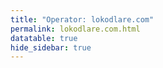 ```yaml
---
title: "Operator: lokodlare.com"
permalink: lokodlare.com.html
datatable: true
hide_sidebar: true
---
```


<div>                        <script type="text/javascript">window.PlotlyConfig = {MathJaxConfig: 'local'};</script>
        <script src="https://cdn.plot.ly/plotly-2.4.2.min.js"></script>                <div id="04fcf5de-a11d-4d7d-879a-8db71b48be5b" class="plotly-graph-div" style="height:100%; width:100%;"></div>            <script type="text/javascript">                                    window.PLOTLYENV=window.PLOTLYENV || {};                                    if (document.getElementById("04fcf5de-a11d-4d7d-879a-8db71b48be5b")) {                    Plotly.newPlot(                        "04fcf5de-a11d-4d7d-879a-8db71b48be5b",                        [{"name":"exit probability (%)","type":"scatter","x":["2021-11-06","2021-11-07","2021-11-08","2021-11-09","2021-11-10","2021-11-11","2021-11-12","2021-11-13","2021-11-14","2021-11-15","2021-11-16","2021-11-17","2021-11-19","2021-11-20","2021-11-21","2021-11-22","2021-11-23","2021-11-24","2021-11-25","2021-11-27","2021-11-28","2021-11-29","2021-11-30","2021-12-01","2021-12-02","2021-12-03","2021-12-04","2021-12-05","2021-12-06","2021-12-07","2021-12-08","2021-12-09","2021-12-10","2021-12-11","2021-12-12","2021-12-13","2021-12-14","2021-12-15","2021-12-16","2021-12-17","2021-12-18","2021-12-19","2021-12-20","2021-12-21","2021-12-22","2021-12-23","2021-12-25","2021-12-26","2021-12-27","2021-12-28","2021-12-29","2021-12-30","2021-12-31","2022-01-01","2022-01-02","2022-01-03","2022-01-04","2022-01-05","2022-01-06","2022-01-07","2022-01-08","2022-01-09","2022-01-10","2022-01-11","2022-01-12","2022-01-13","2022-01-14","2022-01-15","2022-01-16","2022-01-17","2022-01-18","2022-01-19","2022-01-20","2022-01-21","2022-01-22","2022-01-23","2022-01-24","2022-01-25","2022-01-26","2022-01-27","2022-01-28","2022-01-29","2022-01-30","2022-01-31","2022-02-01","2022-02-02","2022-02-03","2022-02-04","2022-02-05","2022-02-06","2022-02-07","2022-02-08","2022-02-09","2022-02-10","2022-02-11","2022-02-12","2022-02-13","2022-02-14","2022-02-15","2022-02-16","2022-02-17","2022-02-18","2022-02-19","2022-02-20","2022-02-21","2022-02-22","2022-02-23","2022-02-24","2022-02-25","2022-02-26","2022-02-27","2022-02-28","2022-03-01","2022-03-02","2022-03-03","2022-03-04","2022-03-06","2022-03-07","2022-03-08","2022-03-09","2022-03-10","2022-03-11","2022-03-12","2022-03-13","2022-03-14","2022-03-15","2022-03-16","2022-03-17"],"xaxis":"x","y":[0.0,0.0,0.0,0.0,0.0,0.0,0.0,0.0,0.0,null,0.0,0.0,0.0,0.0,0.0,0.0,0.0,0.0,0.04,0.03,0.09,0.12,0.18,0.26,0.27,0.32,0.35,0.37,0.39,0.4,0.42,0.42,0.44,0.45,0.46,0.5,0.61,0.66,0.74,0.78,0.83,0.87,0.93,0.33,0.29,0.3,0.29,0.28,0.28,0.28,0.25,0.27,0.27,0.28,0.33,0.35,0.71,0.79,0.9,0.96,0.83,0.84,0.98,0.98,1.03,0.99,1.11,1.11,1.03,1.12,1.1,1.11,1.08,1.0,1.0,1.06,1.04,1.06,1.09,1.07,1.07,1.09,1.08,1.05,1.05,1.02,1.0,0.99,1.14,0.97,0.97,0.58,0.61,0.67,0.68,0.66,0.66,0.65,0.63,0.65,0.66,0.66,0.66,0.63,0.63,0.64,0.62,0.65,0.63,0.62,0.62,0.59,0.58,0.59,0.59,0.59,0.6,0.63,0.63,0.66,0.64,0.64,1.15,1.16,1.28,1.36,1.34,1.33],"yaxis":"y"},{"name":"guard probability (%)","type":"scatter","x":["2021-11-06","2021-11-07","2021-11-08","2021-11-09","2021-11-10","2021-11-11","2021-11-12","2021-11-13","2021-11-14","2021-11-15","2021-11-16","2021-11-17","2021-11-19","2021-11-20","2021-11-21","2021-11-22","2021-11-23","2021-11-24","2021-11-25","2021-11-27","2021-11-28","2021-11-29","2021-11-30","2021-12-01","2021-12-02","2021-12-03","2021-12-04","2021-12-05","2021-12-06","2021-12-07","2021-12-08","2021-12-09","2021-12-10","2021-12-11","2021-12-12","2021-12-13","2021-12-14","2021-12-15","2021-12-16","2021-12-17","2021-12-18","2021-12-19","2021-12-20","2021-12-21","2021-12-22","2021-12-23","2021-12-25","2021-12-26","2021-12-27","2021-12-28","2021-12-29","2021-12-30","2021-12-31","2022-01-01","2022-01-02","2022-01-03","2022-01-04","2022-01-05","2022-01-06","2022-01-07","2022-01-08","2022-01-09","2022-01-10","2022-01-11","2022-01-12","2022-01-13","2022-01-14","2022-01-15","2022-01-16","2022-01-17","2022-01-18","2022-01-19","2022-01-20","2022-01-21","2022-01-22","2022-01-23","2022-01-24","2022-01-25","2022-01-26","2022-01-27","2022-01-28","2022-01-29","2022-01-30","2022-01-31","2022-02-01","2022-02-02","2022-02-03","2022-02-04","2022-02-05","2022-02-06","2022-02-07","2022-02-08","2022-02-09","2022-02-10","2022-02-11","2022-02-12","2022-02-13","2022-02-14","2022-02-15","2022-02-16","2022-02-17","2022-02-18","2022-02-19","2022-02-20","2022-02-21","2022-02-22","2022-02-23","2022-02-24","2022-02-25","2022-02-26","2022-02-27","2022-02-28","2022-03-01","2022-03-02","2022-03-03","2022-03-04","2022-03-06","2022-03-07","2022-03-08","2022-03-09","2022-03-10","2022-03-11","2022-03-12","2022-03-13","2022-03-14","2022-03-15","2022-03-16","2022-03-17"],"xaxis":"x","y":[0.0,0.0,0.0,0.0,0.0,0.0,0.0,0.0,0.1,null,0.0,0.0,0.0,0.0,0.0,0.14,0.65,0.8,0.79,0.92,1.19,1.11,1.01,1.07,1.12,1.03,1.04,1.02,1.07,0.99,1.04,1.08,1.08,1.06,1.06,1.08,1.04,1.04,1.55,1.54,1.53,1.46,1.46,1.43,1.44,1.35,1.36,1.35,1.38,1.51,1.55,1.53,1.61,1.65,1.68,1.71,1.64,1.67,1.67,1.71,2.13,2.08,2.13,2.07,2.16,2.17,2.21,2.21,2.2,2.21,2.24,2.24,2.18,2.26,2.18,2.21,2.32,2.38,2.39,2.6,2.6,2.64,2.67,2.7,2.86,2.83,2.87,3.13,2.94,2.95,2.97,3.26,3.06,2.98,3.01,3.02,3.17,3.14,3.1,3.1,3.06,3.03,2.93,2.89,2.82,2.78,2.79,2.84,2.85,2.84,2.83,2.86,2.83,2.9,2.94,3.11,3.0,3.07,3.16,3.15,3.12,3.36,3.2,3.19,3.17,3.39,3.44,3.47],"yaxis":"y"},{"name":"advertised bandwidth","type":"scatter","x":["2021-11-06","2021-11-07","2021-11-08","2021-11-09","2021-11-10","2021-11-11","2021-11-12","2021-11-13","2021-11-14","2021-11-15","2021-11-16","2021-11-17","2021-11-19","2021-11-20","2021-11-21","2021-11-22","2021-11-23","2021-11-24","2021-11-25","2021-11-27","2021-11-28","2021-11-29","2021-11-30","2021-12-01","2021-12-02","2021-12-03","2021-12-04","2021-12-05","2021-12-06","2021-12-07","2021-12-08","2021-12-09","2021-12-10","2021-12-11","2021-12-12","2021-12-13","2021-12-14","2021-12-15","2021-12-16","2021-12-17","2021-12-18","2021-12-19","2021-12-20","2021-12-21","2021-12-22","2021-12-23","2021-12-25","2021-12-26","2021-12-27","2021-12-28","2021-12-29","2021-12-30","2021-12-31","2022-01-01","2022-01-02","2022-01-03","2022-01-04","2022-01-05","2022-01-06","2022-01-07","2022-01-08","2022-01-09","2022-01-10","2022-01-11","2022-01-12","2022-01-13","2022-01-14","2022-01-15","2022-01-16","2022-01-17","2022-01-18","2022-01-19","2022-01-20","2022-01-21","2022-01-22","2022-01-23","2022-01-24","2022-01-25","2022-01-26","2022-01-27","2022-01-28","2022-01-29","2022-01-30","2022-01-31","2022-02-01","2022-02-02","2022-02-03","2022-02-04","2022-02-05","2022-02-06","2022-02-07","2022-02-08","2022-02-09","2022-02-10","2022-02-11","2022-02-12","2022-02-13","2022-02-14","2022-02-15","2022-02-16","2022-02-17","2022-02-18","2022-02-19","2022-02-20","2022-02-21","2022-02-22","2022-02-23","2022-02-24","2022-02-25","2022-02-26","2022-02-27","2022-02-28","2022-03-01","2022-03-02","2022-03-03","2022-03-04","2022-03-06","2022-03-07","2022-03-08","2022-03-09","2022-03-10","2022-03-11","2022-03-12","2022-03-13","2022-03-14","2022-03-15","2022-03-16","2022-03-17"],"xaxis":"x","y":[0.0,0.07,0.17,0.2,0.27,0.41,0.71,0.77,1.21,1.44,1.52,1.69,2.51,2.63,3.06,3.35,3.46,3.73,3.76,3.95,4.1,3.92,4.26,4.28,4.39,4.44,4.46,4.38,4.12,4.5,4.49,5.19,5.39,5.47,5.54,5.97,6.44,6.79,6.89,7.09,7.15,7.23,7.29,7.25,7.35,7.37,7.52,7.76,7.97,8.2,8.08,8.38,8.73,9.24,9.46,10.34,10.82,11.38,12.08,12.72,12.91,13.12,13.2,13.29,13.22,13.54,13.4,13.32,13.79,13.57,13.49,13.65,13.73,13.97,14.0,14.31,14.43,14.5,14.58,14.74,14.72,14.54,14.42,14.31,14.36,14.46,14.51,14.49,14.43,14.4,14.1,14.24,14.33,14.22,14.45,14.66,14.56,14.42,14.52,14.48,14.63,14.63,14.36,14.54,14.62,15.06,15.31,15.64,15.92,16.08,16.25,16.04,15.88,16.2,16.33,16.42,17.41,17.44,17.41,17.57,17.31,17.43,17.46,17.81,19.35,19.53,19.66,19.76],"yaxis":"y2"}],                        {"hovermode":"x","template":{"data":{"bar":[{"error_x":{"color":"#2a3f5f"},"error_y":{"color":"#2a3f5f"},"marker":{"line":{"color":"#E5ECF6","width":0.5},"pattern":{"fillmode":"overlay","size":10,"solidity":0.2}},"type":"bar"}],"barpolar":[{"marker":{"line":{"color":"#E5ECF6","width":0.5},"pattern":{"fillmode":"overlay","size":10,"solidity":0.2}},"type":"barpolar"}],"carpet":[{"aaxis":{"endlinecolor":"#2a3f5f","gridcolor":"white","linecolor":"white","minorgridcolor":"white","startlinecolor":"#2a3f5f"},"baxis":{"endlinecolor":"#2a3f5f","gridcolor":"white","linecolor":"white","minorgridcolor":"white","startlinecolor":"#2a3f5f"},"type":"carpet"}],"choropleth":[{"colorbar":{"outlinewidth":0,"ticks":""},"type":"choropleth"}],"contour":[{"colorbar":{"outlinewidth":0,"ticks":""},"colorscale":[[0.0,"#0d0887"],[0.1111111111111111,"#46039f"],[0.2222222222222222,"#7201a8"],[0.3333333333333333,"#9c179e"],[0.4444444444444444,"#bd3786"],[0.5555555555555556,"#d8576b"],[0.6666666666666666,"#ed7953"],[0.7777777777777778,"#fb9f3a"],[0.8888888888888888,"#fdca26"],[1.0,"#f0f921"]],"type":"contour"}],"contourcarpet":[{"colorbar":{"outlinewidth":0,"ticks":""},"type":"contourcarpet"}],"heatmap":[{"colorbar":{"outlinewidth":0,"ticks":""},"colorscale":[[0.0,"#0d0887"],[0.1111111111111111,"#46039f"],[0.2222222222222222,"#7201a8"],[0.3333333333333333,"#9c179e"],[0.4444444444444444,"#bd3786"],[0.5555555555555556,"#d8576b"],[0.6666666666666666,"#ed7953"],[0.7777777777777778,"#fb9f3a"],[0.8888888888888888,"#fdca26"],[1.0,"#f0f921"]],"type":"heatmap"}],"heatmapgl":[{"colorbar":{"outlinewidth":0,"ticks":""},"colorscale":[[0.0,"#0d0887"],[0.1111111111111111,"#46039f"],[0.2222222222222222,"#7201a8"],[0.3333333333333333,"#9c179e"],[0.4444444444444444,"#bd3786"],[0.5555555555555556,"#d8576b"],[0.6666666666666666,"#ed7953"],[0.7777777777777778,"#fb9f3a"],[0.8888888888888888,"#fdca26"],[1.0,"#f0f921"]],"type":"heatmapgl"}],"histogram":[{"marker":{"pattern":{"fillmode":"overlay","size":10,"solidity":0.2}},"type":"histogram"}],"histogram2d":[{"colorbar":{"outlinewidth":0,"ticks":""},"colorscale":[[0.0,"#0d0887"],[0.1111111111111111,"#46039f"],[0.2222222222222222,"#7201a8"],[0.3333333333333333,"#9c179e"],[0.4444444444444444,"#bd3786"],[0.5555555555555556,"#d8576b"],[0.6666666666666666,"#ed7953"],[0.7777777777777778,"#fb9f3a"],[0.8888888888888888,"#fdca26"],[1.0,"#f0f921"]],"type":"histogram2d"}],"histogram2dcontour":[{"colorbar":{"outlinewidth":0,"ticks":""},"colorscale":[[0.0,"#0d0887"],[0.1111111111111111,"#46039f"],[0.2222222222222222,"#7201a8"],[0.3333333333333333,"#9c179e"],[0.4444444444444444,"#bd3786"],[0.5555555555555556,"#d8576b"],[0.6666666666666666,"#ed7953"],[0.7777777777777778,"#fb9f3a"],[0.8888888888888888,"#fdca26"],[1.0,"#f0f921"]],"type":"histogram2dcontour"}],"mesh3d":[{"colorbar":{"outlinewidth":0,"ticks":""},"type":"mesh3d"}],"parcoords":[{"line":{"colorbar":{"outlinewidth":0,"ticks":""}},"type":"parcoords"}],"pie":[{"automargin":true,"type":"pie"}],"scatter":[{"marker":{"colorbar":{"outlinewidth":0,"ticks":""}},"type":"scatter"}],"scatter3d":[{"line":{"colorbar":{"outlinewidth":0,"ticks":""}},"marker":{"colorbar":{"outlinewidth":0,"ticks":""}},"type":"scatter3d"}],"scattercarpet":[{"marker":{"colorbar":{"outlinewidth":0,"ticks":""}},"type":"scattercarpet"}],"scattergeo":[{"marker":{"colorbar":{"outlinewidth":0,"ticks":""}},"type":"scattergeo"}],"scattergl":[{"marker":{"colorbar":{"outlinewidth":0,"ticks":""}},"type":"scattergl"}],"scattermapbox":[{"marker":{"colorbar":{"outlinewidth":0,"ticks":""}},"type":"scattermapbox"}],"scatterpolar":[{"marker":{"colorbar":{"outlinewidth":0,"ticks":""}},"type":"scatterpolar"}],"scatterpolargl":[{"marker":{"colorbar":{"outlinewidth":0,"ticks":""}},"type":"scatterpolargl"}],"scatterternary":[{"marker":{"colorbar":{"outlinewidth":0,"ticks":""}},"type":"scatterternary"}],"surface":[{"colorbar":{"outlinewidth":0,"ticks":""},"colorscale":[[0.0,"#0d0887"],[0.1111111111111111,"#46039f"],[0.2222222222222222,"#7201a8"],[0.3333333333333333,"#9c179e"],[0.4444444444444444,"#bd3786"],[0.5555555555555556,"#d8576b"],[0.6666666666666666,"#ed7953"],[0.7777777777777778,"#fb9f3a"],[0.8888888888888888,"#fdca26"],[1.0,"#f0f921"]],"type":"surface"}],"table":[{"cells":{"fill":{"color":"#EBF0F8"},"line":{"color":"white"}},"header":{"fill":{"color":"#C8D4E3"},"line":{"color":"white"}},"type":"table"}]},"layout":{"annotationdefaults":{"arrowcolor":"#2a3f5f","arrowhead":0,"arrowwidth":1},"autotypenumbers":"strict","coloraxis":{"colorbar":{"outlinewidth":0,"ticks":""}},"colorscale":{"diverging":[[0,"#8e0152"],[0.1,"#c51b7d"],[0.2,"#de77ae"],[0.3,"#f1b6da"],[0.4,"#fde0ef"],[0.5,"#f7f7f7"],[0.6,"#e6f5d0"],[0.7,"#b8e186"],[0.8,"#7fbc41"],[0.9,"#4d9221"],[1,"#276419"]],"sequential":[[0.0,"#0d0887"],[0.1111111111111111,"#46039f"],[0.2222222222222222,"#7201a8"],[0.3333333333333333,"#9c179e"],[0.4444444444444444,"#bd3786"],[0.5555555555555556,"#d8576b"],[0.6666666666666666,"#ed7953"],[0.7777777777777778,"#fb9f3a"],[0.8888888888888888,"#fdca26"],[1.0,"#f0f921"]],"sequentialminus":[[0.0,"#0d0887"],[0.1111111111111111,"#46039f"],[0.2222222222222222,"#7201a8"],[0.3333333333333333,"#9c179e"],[0.4444444444444444,"#bd3786"],[0.5555555555555556,"#d8576b"],[0.6666666666666666,"#ed7953"],[0.7777777777777778,"#fb9f3a"],[0.8888888888888888,"#fdca26"],[1.0,"#f0f921"]]},"colorway":["#636efa","#EF553B","#00cc96","#ab63fa","#FFA15A","#19d3f3","#FF6692","#B6E880","#FF97FF","#FECB52"],"font":{"color":"#2a3f5f"},"geo":{"bgcolor":"white","lakecolor":"white","landcolor":"#E5ECF6","showlakes":true,"showland":true,"subunitcolor":"white"},"hoverlabel":{"align":"left"},"hovermode":"closest","mapbox":{"style":"light"},"paper_bgcolor":"white","plot_bgcolor":"#E5ECF6","polar":{"angularaxis":{"gridcolor":"white","linecolor":"white","ticks":""},"bgcolor":"#E5ECF6","radialaxis":{"gridcolor":"white","linecolor":"white","ticks":""}},"scene":{"xaxis":{"backgroundcolor":"#E5ECF6","gridcolor":"white","gridwidth":2,"linecolor":"white","showbackground":true,"ticks":"","zerolinecolor":"white"},"yaxis":{"backgroundcolor":"#E5ECF6","gridcolor":"white","gridwidth":2,"linecolor":"white","showbackground":true,"ticks":"","zerolinecolor":"white"},"zaxis":{"backgroundcolor":"#E5ECF6","gridcolor":"white","gridwidth":2,"linecolor":"white","showbackground":true,"ticks":"","zerolinecolor":"white"}},"shapedefaults":{"line":{"color":"#2a3f5f"}},"ternary":{"aaxis":{"gridcolor":"white","linecolor":"white","ticks":""},"baxis":{"gridcolor":"white","linecolor":"white","ticks":""},"bgcolor":"#E5ECF6","caxis":{"gridcolor":"white","linecolor":"white","ticks":""}},"title":{"x":0.05},"xaxis":{"automargin":true,"gridcolor":"white","linecolor":"white","ticks":"","title":{"standoff":15},"zerolinecolor":"white","zerolinewidth":2},"yaxis":{"automargin":true,"gridcolor":"white","linecolor":"white","ticks":"","title":{"standoff":15},"zerolinecolor":"white","zerolinewidth":2}}},"xaxis":{"anchor":"y","domain":[0.0,0.94],"rangeselector":{"buttons":[{"count":7,"label":"week","step":"day","stepmode":"backward"},{"count":1,"label":"month","step":"month","stepmode":"backward"},{"count":6,"label":"6 months","step":"month","stepmode":"backward"},{"count":1,"label":"year","step":"year","stepmode":"backward"},{"step":"all"}]}},"yaxis":{"anchor":"x","domain":[0.0,1.0],"rangemode":"nonnegative","ticksuffix":"%","title":{"text":"exit / guard probability"}},"yaxis2":{"anchor":"x","overlaying":"y","rangemode":"nonnegative","side":"right","ticksuffix":" Gbit/s","title":{"text":"advertised bandwidth"}}},                        {"responsive": true}                    )                };                            </script>        </div>

Only proven relays are included in the graph and table. A proven relay claims to be part of a domain
and can be verified to be part of it via the
["well-known" URL or DNS records](https://nusenu.github.io/ContactInfo-Information-Sharing-Specification/#proof).

<div class="datatable-begin"></div>

| Nickname                                                                   |   Mbit/s | Exit   | IPv4                                                     | IPv6                                                                                                   | First Seen   | Tor Version   | AS Name                                         |
|:---------------------------------------------------------------------------|---------:|:-------|:---------------------------------------------------------|:-------------------------------------------------------------------------------------------------------|:-------------|:--------------|:------------------------------------------------|
| [who5USicebeer38](w/relay/0178F90748F92094C6737C0490C1931311C3091E.html)   |       74 | N      | [69.30.202.166](https://stat.ripe.net/69.30.202.166)     | None                                                                                                   | 2022-02-13   | 0.4.6.9       | [WII](w/as_number/AS32097)                      |
| [gbt2USicebeer04b](w/relay/0501011B32C77C3FFE68DC4B3E40FC5D27F9501B.html)  |       74 | N      | [64.187.229.195](https://stat.ripe.net/64.187.229.195)   | None                                                                                                   | 2021-11-25   | 0.4.6.9       | [QUICKPACKET](w/as_number/AS46261)              |
| [mevPLXicebeer01](w/relay/051D27A4EFE2832D5C9DFE5CF58F2448A05B489A.html)   |      163 | Y      | [95.214.54.97](https://stat.ripe.net/95.214.54.97)       | [2a03:cfc0:8000:7::5fd6:365e](https://stat.ripe.net/2a03:cfc0:8000:7::5fd6:365e)                       | 2021-11-25   | 0.4.6.9       | [Meverywhere sp. z o.o.](w/as_number/AS201814)  |
| [gbtUSicebeer7b](w/relay/0711DE2C3F2A3B90CCB980112A0057F71B68F602.html)    |      158 | N      | [64.187.229.181](https://stat.ripe.net/64.187.229.181)   | None                                                                                                   | 2021-11-16   | 0.4.6.9       | [QUICKPACKET](w/as_number/AS46261)              |
| [psyUSicebeer04](w/relay/085277CE0D8797407CC63DD42406F80DB1CC66F9.html)    |       50 | N      | [104.149.179.77](https://stat.ripe.net/104.149.179.77)   | None                                                                                                   | 2021-11-16   | 0.4.6.9       | [AS40676](w/as_number/AS40676)                  |
| [gbt2USicebeer19](w/relay/087A5DAE1DBFC26A3972909F766BB0EAF9AC965F.html)   |       75 | N      | [64.187.229.203](https://stat.ripe.net/64.187.229.203)   | None                                                                                                   | 2021-12-07   | 0.4.6.9       | [QUICKPACKET](w/as_number/AS46261)              |
| [gbt2USicebeer12b](w/relay/08B2A5DC1895433BBFBD4B3ED609A0B3B1B613E2.html)  |       87 | N      | [64.187.229.199](https://stat.ripe.net/64.187.229.199)   | None                                                                                                   | 2021-12-10   | 0.4.6.9       | [QUICKPACKET](w/as_number/AS46261)              |
| [hetzDEicebeer79](w/relay/0907B2FF94376C41CB7EB0535D8717FD9F2E84B1.html)   |      116 | N      | [116.203.246.178](https://stat.ripe.net/116.203.246.178) | [2a01:4f8:c2c:c15d::1](https://stat.ripe.net/2a01:4f8:c2c:c15d::1)                                     | 2022-03-12   | 0.4.6.10      | [Hetzner Online GmbH](w/as_number/AS24940)      |
| [gbtUSicebeer04b](w/relay/09E5849CD3F3670697B97DB8AF9CF4CDF9EDDDDC.html)   |       62 | N      | [64.187.229.179](https://stat.ripe.net/64.187.229.179)   | None                                                                                                   | 2021-12-31   | 0.4.6.9       | [QUICKPACKET](w/as_number/AS46261)              |
| [gbt2USicebeer25](w/relay/09F9F2DCC9E05B91DDDF0B61149719AF7A481A15.html)   |      129 | N      | [64.187.229.206](https://stat.ripe.net/64.187.229.206)   | None                                                                                                   | 2021-12-07   | 0.4.6.9       | [QUICKPACKET](w/as_number/AS46261)              |
| [hopUSicebeer30](w/relay/0A0DC150BCD9678045D1D88C41209DE5B7E50F12.html)    |       34 | N      | [23.175.145.42](https://stat.ripe.net/23.175.145.42)     | None                                                                                                   | 2022-01-14   | 0.4.6.9       | [HON-ASN](w/as_number/AS397391)                 |
| [thomasCAicebeer01](w/relay/0A46606FC2657A3C487FD5F29793E554CB8FAEFF.html) |      120 | N      | [198.27.115.99](https://stat.ripe.net/198.27.115.99)     | None                                                                                                   | 2021-11-06   | 0.4.6.9       | [OVH SAS](w/as_number/AS16276)                  |
| [who4USicebeer47](w/relay/0B8A5579F43051214E28854924205203A801E50A.html)   |       63 | N      | [173.208.190.12](https://stat.ripe.net/173.208.190.12)   | None                                                                                                   | 2022-02-19   | 0.4.6.9       | [WII](w/as_number/AS32097)                      |
| [gbt2USicebeer02b](w/relay/0BCB2B8ED4B3388DF9EF90E1623AD6DA9801A6F1.html)  |       73 | N      | [64.187.229.194](https://stat.ripe.net/64.187.229.194)   | None                                                                                                   | 2021-12-11   | 0.4.6.9       | [QUICKPACKET](w/as_number/AS46261)              |
| [gbtUSicebeer24b](w/relay/0BFC525727669F30956354C4AA02B4525499CAA3.html)   |      129 | N      | [64.187.229.189](https://stat.ripe.net/64.187.229.189)   | None                                                                                                   | 2022-02-05   | 0.4.6.9       | [QUICKPACKET](w/as_number/AS46261)              |
| [oneNLXicebeer05](w/relay/0E86240E3732B8506652463B34C23E3E6CF7ECD8.html)   |       75 | N      | [51.158.147.221](https://stat.ripe.net/51.158.147.221)   | [2001:bc8:6010:214:208:a2ff:fe0c:8ed2](https://stat.ripe.net/2001:bc8:6010:214:208:a2ff:fe0c:8ed2)     | 2021-12-31   | 0.4.6.9       | [ONLINE S.A.S.](w/as_number/AS12876)            |
| [gbtUSicebeer67](w/relay/0FE7C471EF7ABF57D3397B1FEAB6F1ECB7CBF111.html)    |      108 | N      | [64.187.229.185](https://stat.ripe.net/64.187.229.185)   | None                                                                                                   | 2022-02-28   | 0.4.6.9       | [QUICKPACKET](w/as_number/AS46261)              |
| [whoUSicebeer14](w/relay/12FDB8F00FBBFCBCB13656D3CB72AF21A5333063.html)    |       81 | N      | [192.187.103.77](https://stat.ripe.net/192.187.103.77)   | None                                                                                                   | 2021-12-31   | 0.4.6.9       | [NOCIX](w/as_number/AS33387)                    |
| [1bluDEicebeer51](w/relay/16ED02A2E376F660FA451FCF53DA0366DD499B1F.html)   |      211 | N      | [178.254.26.11](https://stat.ripe.net/178.254.26.11)     | None                                                                                                   | 2022-02-21   | 0.4.6.10      | [EVANZO e-commerce GmbH](w/as_number/AS42730)   |
| [gbtUSicebeer16b](w/relay/17C099FF7E2E22F9169512F6D403D277D623AFE3.html)   |      139 | N      | [64.187.229.187](https://stat.ripe.net/64.187.229.187)   | None                                                                                                   | 2022-02-05   | 0.4.6.9       | [QUICKPACKET](w/as_number/AS46261)              |
| [hopUSicebeer08](w/relay/18D75FE9C9B470A7560C9BEDF7ECDC5D6C23C979.html)    |       37 | N      | [23.175.145.43](https://stat.ripe.net/23.175.145.43)     | None                                                                                                   | 2021-12-07   | 0.4.6.9       | [HON-ASN](w/as_number/AS397391)                 |
| [gbt2USicebeer22](w/relay/19A293C92895A951DB61DF39EBD0DCD014155764.html)   |       76 | N      | [64.187.229.204](https://stat.ripe.net/64.187.229.204)   | None                                                                                                   | 2021-12-07   | 0.4.6.9       | [QUICKPACKET](w/as_number/AS46261)              |
| [who7USicebeer05](w/relay/1B174B0FDAAAC50A78B12E64143D47ED7922C8EE.html)   |      105 | N      | [142.54.190.250](https://stat.ripe.net/142.54.190.250)   | None                                                                                                   | 2021-11-16   | 0.4.6.9       | [NOCIX](w/as_number/AS33387)                    |
| [edgUSicebeer58](w/relay/1C486D97A570B175811F49681E7228AFDB21553F.html)    |       88 | N      | [38.86.130.174](https://stat.ripe.net/38.86.130.174)     | None                                                                                                   | 2022-02-22   | 0.4.6.10      | [Edgevirt](w/as_number/AS142580)                |
| [gbtUSicebeer62](w/relay/1D6ED91FB738C00223201E9DDA14394F018FAA0B.html)    |      112 | N      | [64.187.229.189](https://stat.ripe.net/64.187.229.189)   | None                                                                                                   | 2022-02-25   | 0.4.6.9       | [QUICKPACKET](w/as_number/AS46261)              |
| [gbtUSicebeer06b](w/relay/1F2EC0DB59ED988CB017A802980A242215631DEB.html)   |       89 | N      | [64.187.229.180](https://stat.ripe.net/64.187.229.180)   | None                                                                                                   | 2021-12-07   | 0.4.6.9       | [QUICKPACKET](w/as_number/AS46261)              |
| [who4USicebeer22](w/relay/23388E5F9D7916F84FE99861349178A3BC7E0B5A.html)   |       82 | N      | [173.208.190.11](https://stat.ripe.net/173.208.190.11)   | None                                                                                                   | 2021-12-07   | 0.4.6.9       | [WII](w/as_number/AS32097)                      |
| [who3USicebeer10](w/relay/2852CFF5C65118E257AA71BA13D348FFFA05D1FA.html)   |       87 | N      | [69.30.203.246](https://stat.ripe.net/69.30.203.246)     | None                                                                                                   | 2021-11-16   | 0.4.6.9       | [WII](w/as_number/AS32097)                      |
| [OneNLicebeer10](w/relay/28BAAF5BB0616271467E5BBF6E2C3A11C54E1F2A.html)    |      145 | N      | [51.15.7.157](https://stat.ripe.net/51.15.7.157)         | None                                                                                                   | 2021-12-31   | 0.4.6.9       | [ONLINE S.A.S.](w/as_number/AS12876)            |
| [gbt2USicebeer10](w/relay/2B3C317776CA57F92050F743C206A90625DB3304.html)   |      133 | N      | [64.187.229.198](https://stat.ripe.net/64.187.229.198)   | None                                                                                                   | 2021-12-07   | 0.4.6.9       | [QUICKPACKET](w/as_number/AS46261)              |
| [1bluDEicebeer52](w/relay/2B814174F3FE73A50C6EFBD295EE25F207E0F43E.html)   |      251 | N      | [178.254.26.11](https://stat.ripe.net/178.254.26.11)     | None                                                                                                   | 2022-02-21   | 0.4.6.10      | [EVANZO e-commerce GmbH](w/as_number/AS42730)   |
| [who3USicebeer09](w/relay/2C35DDC128B208C4D903B4791939C34D7DC4176D.html)   |       99 | N      | [69.30.203.246](https://stat.ripe.net/69.30.203.246)     | None                                                                                                   | 2021-11-16   | 0.4.6.9       | [WII](w/as_number/AS32097)                      |
| [oneNLicebeer11](w/relay/2F88B92701D3CC01B625B0BF7F4AF010F6991C98.html)    |      142 | N      | [51.15.7.157](https://stat.ripe.net/51.15.7.157)         | None                                                                                                   | 2021-12-31   | 0.4.6.9       | [ONLINE S.A.S.](w/as_number/AS12876)            |
| [who4USicebeer36](w/relay/2FBEAEC4B090DDCB839E0251DD85F62760EF751C.html)   |       54 | N      | [173.208.190.14](https://stat.ripe.net/173.208.190.14)   | None                                                                                                   | 2022-02-08   | 0.4.6.9       | [WII](w/as_number/AS32097)                      |
| [gbt2USicebeer03](w/relay/317F164197B6E521DA2F9D4F09B39374206AB3D8.html)   |       90 | N      | [64.187.229.195](https://stat.ripe.net/64.187.229.195)   | None                                                                                                   | 2021-12-04   | 0.4.6.9       | [QUICKPACKET](w/as_number/AS46261)              |
| [terNOicebeer17](w/relay/3287F79D9C1687BF7F3A9D140369CA64D2FD111B.html)    |      225 | Y      | [185.243.218.41](https://stat.ripe.net/185.243.218.41)   | [2a03:94e0:ffff:185:243:218:0:41](https://stat.ripe.net/2a03:94e0:ffff:185:243:218:0:41)               | 2022-01-02   | 0.4.6.9       | [TerraHost AS](w/as_number/AS56655)             |
| [gbt2USicebeer05](w/relay/338A73038175EDECDD3D2CED6454ED5FC3B0B1C0.html)   |      137 | N      | [64.187.229.196](https://stat.ripe.net/64.187.229.196)   | None                                                                                                   | 2021-12-07   | 0.4.6.9       | [QUICKPACKET](w/as_number/AS46261)              |
| [gbtUSicebeer11](w/relay/36B2F3E8B4052B294E5A5486202E2307BE1B80D8.html)    |      104 | N      | [64.187.229.183](https://stat.ripe.net/64.187.229.183)   | None                                                                                                   | 2021-11-16   | 0.4.6.9       | [QUICKPACKET](w/as_number/AS46261)              |
| [gbtUSicebeer08](w/relay/38C40FA1D95D1C4235D80791D9D584EAF8AE4586.html)    |      108 | N      | [64.187.229.181](https://stat.ripe.net/64.187.229.181)   | None                                                                                                   | 2021-11-16   | 0.4.6.9       | [QUICKPACKET](w/as_number/AS46261)              |
| [gbt2USicebeer26](w/relay/399F99CB398A003B1FA24828BB8F0C282F1AA1B2.html)   |      166 | N      | [64.187.229.206](https://stat.ripe.net/64.187.229.206)   | None                                                                                                   | 2021-12-07   | 0.4.6.9       | [QUICKPACKET](w/as_number/AS46261)              |
| [whoUSicebeer12](w/relay/3ACA1B9202A5FB93B43E4AC56FE1F4BBE2C68909.html)    |       72 | N      | [192.187.103.78](https://stat.ripe.net/192.187.103.78)   | None                                                                                                   | 2022-01-01   | 0.4.6.9       | [NOCIX](w/as_number/AS33387)                    |
| [whoUSicebeer13](w/relay/3BAA58D3696BE1183CF03648E5B44EC14C05F871.html)    |       40 | N      | [192.187.103.78](https://stat.ripe.net/192.187.103.78)   | None                                                                                                   | 2022-01-01   | 0.4.6.9       | [NOCIX](w/as_number/AS33387)                    |
| [psyUSicebeer08](w/relay/3C191D25DE4BD6982B65048DC403D1B7D0D2D036.html)    |       40 | N      | [104.149.179.75](https://stat.ripe.net/104.149.179.75)   | None                                                                                                   | 2021-12-07   | 0.4.6.9       | [AS40676](w/as_number/AS40676)                  |
| [gbtUSicebeer16c](w/relay/3D5961F4941E6DB8A4D690F57EFCC9863DF2C64B.html)   |      148 | N      | [64.187.229.185](https://stat.ripe.net/64.187.229.185)   | None                                                                                                   | 2022-01-14   | 0.4.6.9       | [QUICKPACKET](w/as_number/AS46261)              |
| [nar2NLicebeer07](w/relay/3FDFEC635E3F11B4DDD685FE1537205F928340A8.html)   |       96 | N      | [195.170.172.134](https://stat.ripe.net/195.170.172.134) | [2a0b:8bc0:2:8e1b::1](https://stat.ripe.net/2a0b:8bc0:2:8e1b::1)                                       | 2021-11-16   | 0.4.6.10      | [NextGenWebs, S.L.](w/as_number/AS41608)        |
| [oneNLXicebeer04](w/relay/4028BFD25125D300D334F3DCB042624C0957AEEF.html)   |       92 | N      | [51.158.147.221](https://stat.ripe.net/51.158.147.221)   | [2001:bc8:6010:214:208:a2ff:fe0c:8ed2](https://stat.ripe.net/2001:bc8:6010:214:208:a2ff:fe0c:8ed2)     | 2021-12-31   | 0.4.6.9       | [ONLINE S.A.S.](w/as_number/AS12876)            |
| [hetzDEicebeer01](w/relay/4086ECAD34B385F45FC654BAFDE6FB6AA6D75E44.html)   |      144 | N      | [78.47.165.239](https://stat.ripe.net/78.47.165.239)     | [2a01:4f8:c0c:b314::1](https://stat.ripe.net/2a01:4f8:c0c:b314::1)                                     | 2021-12-11   | 0.4.6.10      | [Hetzner Online GmbH](w/as_number/AS24940)      |
| [terNOicebeer22](w/relay/40FDEB144915E345290815534E3725DBBDABA0B0.html)    |      187 | Y      | [185.243.218.46](https://stat.ripe.net/185.243.218.46)   | [2a03:94e0:ffff:185:243:218:0:46](https://stat.ripe.net/2a03:94e0:ffff:185:243:218:0:46)               | 2022-01-06   | 0.4.6.9       | [TerraHost AS](w/as_number/AS56655)             |
| [gbtUSicebeer66](w/relay/4112D895A11CABA6CA33EBFD1EB090D10DB06A05.html)    |       92 | N      | [64.187.229.182](https://stat.ripe.net/64.187.229.182)   | None                                                                                                   | 2022-02-28   | 0.4.6.9       | [QUICKPACKET](w/as_number/AS46261)              |
| [mev2PLicebeer69](w/relay/4211FE6AA3991CFD9CD1CC897BD09C2CF73CF1F7.html)   |      241 | Y      | [185.16.38.111](https://stat.ripe.net/185.16.38.111)     | None                                                                                                   | 2022-03-02   | 0.4.6.10      | [Meverywhere sp. z o.o.](w/as_number/AS201814)  |
| [straDEicebeer01b](w/relay/43C4ADD8F3180AD97D990CBE611717D3DC037FB0.html)  |      339 | N      | [82.165.169.47](https://stat.ripe.net/82.165.169.47)     | None                                                                                                   | 2021-12-07   | 0.4.6.9       | [IONOS SE](w/as_number/AS8560)                  |
| [1blu3DEicebeer10b](w/relay/458649118E92598FB62ED8B920BCBB0FBD598CA8.html) |      257 | N      | [178.254.44.54](https://stat.ripe.net/178.254.44.54)     | None                                                                                                   | 2022-01-03   | 0.4.6.10      | [EVANZO e-commerce GmbH](w/as_number/AS42730)   |
| [who5USicebeer13](w/relay/46B0F226CBB1537BE22D168DEBBA315B45392907.html)   |      103 | N      | [69.30.202.165](https://stat.ripe.net/69.30.202.165)     | None                                                                                                   | 2021-12-07   | 0.4.6.9       | [WII](w/as_number/AS32097)                      |
| [who2USicebeer2](w/relay/470E022CB539F567F3CCD48B339DB7ECB5EC0C48.html)    |       45 | N      | [173.208.236.134](https://stat.ripe.net/173.208.236.134) | None                                                                                                   | 2021-11-16   | 0.4.6.9       | [WII](w/as_number/AS32097)                      |
| [gbt2USicebeer18b](w/relay/47EDA8E6E0025FD170205B94C97B17B983B0FAE5.html)  |       84 | N      | [64.187.229.202](https://stat.ripe.net/64.187.229.202)   | None                                                                                                   | 2021-12-07   | 0.4.6.9       | [QUICKPACKET](w/as_number/AS46261)              |
| [gbtUSicebeer14](w/relay/4918C246A7F182A42FDFD009452D2A86A3937322.html)    |       88 | N      | [64.187.229.184](https://stat.ripe.net/64.187.229.184)   | None                                                                                                   | 2021-11-16   | 0.4.6.9       | [QUICKPACKET](w/as_number/AS46261)              |
| [who7USicebeer04](w/relay/49E104E7955E55752992EAFA2F65A883AE87EF1B.html)   |      101 | N      | [142.54.190.250](https://stat.ripe.net/142.54.190.250)   | None                                                                                                   | 2021-11-16   | 0.4.6.9       | [NOCIX](w/as_number/AS33387)                    |
| [who10icebeer45](w/relay/4DEAA21675F356DA442E288C905C90AAD6D24C47.html)    |       90 | N      | [63.141.233.118](https://stat.ripe.net/63.141.233.118)   | None                                                                                                   | 2022-02-18   | 0.4.6.9       | [NOCIX](w/as_number/AS33387)                    |
| [gbt2USicebeer16](w/relay/4F83160CDB1B1FA2A050ECF414FFC0F37E88D24A.html)   |      131 | N      | [64.187.229.201](https://stat.ripe.net/64.187.229.201)   | None                                                                                                   | 2021-12-07   | 0.4.6.9       | [QUICKPACKET](w/as_number/AS46261)              |
| [narNLicebeer18](w/relay/4F850D9632BAB33F9E5F69CB8FE42AE46A639FC8.html)    |      118 | N      | [195.170.172.110](https://stat.ripe.net/195.170.172.110) | [2a0b:8bc0:2:813a::1](https://stat.ripe.net/2a0b:8bc0:2:813a::1)                                       | 2022-01-03   | 0.4.6.10      | [NextGenWebs, S.L.](w/as_number/AS41608)        |
| [gbt2USicebeer13b](w/relay/50934BBD36ED91459AC6C525E14DDE6B7509728F.html)  |      100 | N      | [64.187.229.200](https://stat.ripe.net/64.187.229.200)   | None                                                                                                   | 2021-12-07   | 0.4.6.9       | [QUICKPACKET](w/as_number/AS46261)              |
| [who9USicebeer24](w/relay/510A04CBB9C410FC57F585AB1D8DB45C0AD9CF1B.html)   |       79 | N      | [107.150.32.250](https://stat.ripe.net/107.150.32.250)   | None                                                                                                   | 2021-12-07   | 0.4.6.9       | [NOCIX](w/as_number/AS33387)                    |
| [whoUSicebeer06b](w/relay/53BB4A80F24E2590B419E15AF94ECB2720CEB46C.html)   |       92 | N      | [192.187.103.76](https://stat.ripe.net/192.187.103.76)   | None                                                                                                   | 2021-12-31   | 0.4.6.9       | [NOCIX](w/as_number/AS33387)                    |
| [psyUSicebeer02](w/relay/581218C4800CC71A0DE721E27E9A7F6D7CD79E6C.html)    |       78 | N      | [104.149.179.78](https://stat.ripe.net/104.149.179.78)   | None                                                                                                   | 2021-11-16   | 0.4.6.9       | [AS40676](w/as_number/AS40676)                  |
| [gbt2USicebeer07](w/relay/58E83CC4E2A0DCFF5846F0020E382061F403D762.html)   |      203 | N      | [64.187.229.197](https://stat.ripe.net/64.187.229.197)   | None                                                                                                   | 2021-12-07   | 0.4.6.9       | [QUICKPACKET](w/as_number/AS46261)              |
| [gbtUSicebeer20](w/relay/5AB8E50DF0A35CA39D13724F715BB88AEE111570.html)    |      126 | N      | [64.187.229.187](https://stat.ripe.net/64.187.229.187)   | None                                                                                                   | 2021-11-16   | 0.4.6.9       | [QUICKPACKET](w/as_number/AS46261)              |
| [gbtUSicebeer26b](w/relay/5B197E1E96647200E8726F90EE66DCC3906431AA.html)   |       75 | N      | [64.187.229.190](https://stat.ripe.net/64.187.229.190)   | None                                                                                                   | 2021-12-07   | 0.4.6.9       | [QUICKPACKET](w/as_number/AS46261)              |
| [psyUSicebeer07](w/relay/5BB24947EEC3E1B0F35442DCBF6C69DC13ABCF6F.html)    |       31 | N      | [104.149.179.75](https://stat.ripe.net/104.149.179.75)   | None                                                                                                   | 2021-12-07   | 0.4.6.9       | [AS40676](w/as_number/AS40676)                  |
| [who3USicebeer50](w/relay/5C1AC48E66D4B4C74BB67D75E7E2E7915A5D5C26.html)   |       52 | N      | [69.30.203.243](https://stat.ripe.net/69.30.203.243)     | None                                                                                                   | 2022-02-21   | 0.4.6.9       | [WII](w/as_number/AS32097)                      |
| [who2USicebeer01](w/relay/5D9C064B113EFDB91D8EB2316B35EEFD6F727AAF.html)   |       50 | N      | [173.208.236.134](https://stat.ripe.net/173.208.236.134) | None                                                                                                   | 2021-11-16   | 0.4.6.9       | [WII](w/as_number/AS32097)                      |
| [gbtUSicebeer68](w/relay/5E011F9F4C3DBF131E155A20BD214786B3A3AEA1.html)    |       68 | N      | [64.187.229.190](https://stat.ripe.net/64.187.229.190)   | None                                                                                                   | 2022-02-28   | 0.4.6.9       | [QUICKPACKET](w/as_number/AS46261)              |
| [gbt2UDicebeer20b](w/relay/5FAE1B44FF752DF3EBF4BDD30FFADEAC8180CA78.html)  |      103 | N      | [64.187.229.203](https://stat.ripe.net/64.187.229.203)   | None                                                                                                   | 2021-11-16   | 0.4.6.9       | [QUICKPACKET](w/as_number/AS46261)              |
| [webtDEicebeer01](w/relay/5FAED69BC831998D365BD0636F4A91F876795479.html)   |      123 | N      | [62.141.37.63](https://stat.ripe.net/62.141.37.63)       | [2001:4ba0:cafe:784::1](https://stat.ripe.net/2001:4ba0:cafe:784::1)                                   | 2021-11-07   | 0.4.6.9       | [myLoc managed IT AG](w/as_number/AS24961)      |
| [gbtUSicebeer21b](w/relay/60145BE287311D5F1F75B625A75766B390E5F87F.html)   |       91 | N      | [64.187.229.188](https://stat.ripe.net/64.187.229.188)   | None                                                                                                   | 2021-11-16   | 0.4.6.9       | [QUICKPACKET](w/as_number/AS46261)              |
| [whoUSicebeer48](w/relay/61BEB28CBFB258C039C397FBAB7FD66FA1F31208.html)    |       74 | N      | [173.208.190.12](https://stat.ripe.net/173.208.190.12)   | None                                                                                                   | 2022-02-19   | 0.4.6.9       | [WII](w/as_number/AS32097)                      |
| [straUKicebeer01](w/relay/6229DA468C49BE4B93A72B66DEC3F1C14594B9D8.html)   |       46 | N      | [103.175.234.144](https://stat.ripe.net/103.175.234.144) | [2a10:4740:40:0:2222:525b:1013:1](https://stat.ripe.net/2a10:4740:40:0:2222:525b:1013:1)               | 2021-12-15   | 0.4.6.9       | [Stratagem Solutions Ltd](w/as_number/AS212806) |
| [oneDEicebeer02](w/relay/634A8808CA8A640980087F7F7EA6685B871DA3DE.html)    |      113 | N      | [89.163.224.65](https://stat.ripe.net/89.163.224.65)     | None                                                                                                   | 2021-12-04   | 0.4.6.9       | [myLoc managed IT AG](w/as_number/AS24961)      |
| [who5icebeer37](w/relay/63F6684DF520334C4897FCC593D9B2D81C635A62.html)     |      131 | N      | [69.30.202.166](https://stat.ripe.net/69.30.202.166)     | None                                                                                                   | 2022-02-13   | 0.4.6.9       | [WII](w/as_number/AS32097)                      |
| [gbt2USicebeer11](w/relay/6654877B7DD06E95A260B607A211C892FE0AC097.html)   |       63 | N      | [64.187.229.199](https://stat.ripe.net/64.187.229.199)   | None                                                                                                   | 2021-12-07   | 0.4.6.9       | [QUICKPACKET](w/as_number/AS46261)              |
| [hopUSicebeer3b](w/relay/6655578BAC93871F38C4AF5E3CD6F09E6A356889.html)    |       38 | N      | [23.175.145.45](https://stat.ripe.net/23.175.145.45)     | None                                                                                                   | 2022-01-14   | 0.4.6.9       | [HON-ASN](w/as_number/AS397391)                 |
| [who3USicebeer44](w/relay/6772BB5D4959F96404C825FCDFDB788DC7A686F4.html)   |      112 | N      | [69.30.203.244](https://stat.ripe.net/69.30.203.244)     | None                                                                                                   | 2022-02-18   | 0.4.6.9       | [WII](w/as_number/AS32097)                      |
| [1blu3DEicebeer01b](w/relay/67F55733B91B85F578C2A962D0E0BA0900CBB185.html) |      241 | N      | [178.254.44.54](https://stat.ripe.net/178.254.44.54)     | None                                                                                                   | 2021-12-04   | 0.4.6.10      | [EVANZO e-commerce GmbH](w/as_number/AS42730)   |
| [terNOicebeer23](w/relay/6827C1E9BB0509578B52871990B3D067586AEFFF.html)    |      214 | Y      | [185.243.218.46](https://stat.ripe.net/185.243.218.46)   | [2a03:94e0:ffff:185:243:218:0:46](https://stat.ripe.net/2a03:94e0:ffff:185:243:218:0:46)               | 2022-01-06   | 0.4.6.9       | [TerraHost AS](w/as_number/AS56655)             |
| [whoUSicebeer33](w/relay/6AFAD7C7B621EFB6DB5DE00C5EF68B6542C64DD4.html)    |       71 | N      | [192.187.103.75](https://stat.ripe.net/192.187.103.75)   | None                                                                                                   | 2022-02-08   | 0.4.6.9       | [NOCIX](w/as_number/AS33387)                    |
| [who4icebeer35](w/relay/6B44F5E6255B3731312337782379DD082FFFE247.html)     |       60 | N      | [173.208.190.14](https://stat.ripe.net/173.208.190.14)   | None                                                                                                   | 2022-02-08   | 0.4.6.9       | [WII](w/as_number/AS32097)                      |
| [edgUSicebeer56](w/relay/6B862A18DC88E988508072A1F704D7639147AE32.html)    |       95 | N      | [38.86.130.173](https://stat.ripe.net/38.86.130.173)     | None                                                                                                   | 2022-02-22   | 0.4.6.10      | [Edgevirt](w/as_number/AS142580)                |
| [hop2USicebeer60](w/relay/6EB375EDC7D7C44E5DC346E59981791A90BA104E.html)   |      112 | N      | [23.146.144.45](https://stat.ripe.net/23.146.144.45)     | None                                                                                                   | 2022-02-24   | 0.4.6.10      | [HON-ASN](w/as_number/AS397391)                 |
| [gbtUSicebeer22b](w/relay/6F724785BBC912A1CE876587064E868EE54C1A18.html)   |       65 | N      | [64.187.229.188](https://stat.ripe.net/64.187.229.188)   | None                                                                                                   | 2021-12-07   | 0.4.6.9       | [QUICKPACKET](w/as_number/AS46261)              |
| [oneDEicebeer01](w/relay/73A08CEB49A213FC73FFD97389638487D4F1BB71.html)    |      124 | N      | [89.163.224.65](https://stat.ripe.net/89.163.224.65)     | None                                                                                                   | 2021-12-31   | 0.4.6.9       | [myLoc managed IT AG](w/as_number/AS24961)      |
| [gbtUSicebeer12b](w/relay/73FCCB305B2261E539DDBF266DF331E22B72CBE9.html)   |       69 | N      | [64.187.229.183](https://stat.ripe.net/64.187.229.183)   | None                                                                                                   | 2021-12-07   | 0.4.6.9       | [QUICKPACKET](w/as_number/AS46261)              |
| [mev2PLicebeer18](w/relay/741DE475F5474460EA34752EE337790D224457B1.html)   |      198 | Y      | [185.16.38.110](https://stat.ripe.net/185.16.38.110)     | None                                                                                                   | 2021-11-16   | 0.4.6.10      | [Meverywhere sp. z o.o.](w/as_number/AS201814)  |
| [mevPLXicebeer02](w/relay/74BD32109D7B0F2C3C7488EBFBFDDF1A90F9CED6.html)   |      180 | Y      | [95.214.54.97](https://stat.ripe.net/95.214.54.97)       | [2a03:cfc0:8000:7::5fd6:365e](https://stat.ripe.net/2a03:cfc0:8000:7::5fd6:365e)                       | 2021-11-25   | 0.4.6.9       | [Meverywhere sp. z o.o.](w/as_number/AS201814)  |
| [mev2PLicebeer70](w/relay/7592B105D4B910A79899594176B32354DEC03BFD.html)   |      234 | Y      | [185.16.38.111](https://stat.ripe.net/185.16.38.111)     | None                                                                                                   | 2022-03-02   | 0.4.6.10      | [Meverywhere sp. z o.o.](w/as_number/AS201814)  |
| [straDEicebeer07](w/relay/7A2F23397F4B360652213360EA5C59765911F6F5.html)   |      305 | N      | [82.165.185.89](https://stat.ripe.net/82.165.185.89)     | None                                                                                                   | 2021-12-31   | 0.4.6.9       | [IONOS SE](w/as_number/AS8560)                  |
| [psyUSicebeer09](w/relay/7A983DE7D1CD4AC57B1D92F0562B92B4FC433F4E.html)    |       43 | N      | [104.149.179.74](https://stat.ripe.net/104.149.179.74)   | None                                                                                                   | 2021-12-07   | 0.4.6.9       | [AS40676](w/as_number/AS40676)                  |
| [bacUSicebeer02](w/relay/7E259E5D30DE250B366FB9F11C628003248809CA.html)    |      115 | N      | [89.163.224.103](https://stat.ripe.net/89.163.224.103)   | None                                                                                                   | 2021-11-05   | 0.4.6.9       | [myLoc managed IT AG](w/as_number/AS24961)      |
| [hopUSicebeer06](w/relay/811C95537FA079C0063F7D7775EF7FEDEB794311.html)    |       45 | N      | [23.175.145.44](https://stat.ripe.net/23.175.145.44)     | None                                                                                                   | 2021-12-07   | 0.4.6.9       | [HON-ASN](w/as_number/AS397391)                 |
| [webtDEicebeer02](w/relay/8120FB67DDCA21FDEC2BB2A486E890D6A7820DA6.html)   |      147 | N      | [62.141.37.63](https://stat.ripe.net/62.141.37.63)       | [2001:4ba0:cafe:784::1](https://stat.ripe.net/2001:4ba0:cafe:784::1)                                   | 2021-11-07   | 0.4.6.9       | [myLoc managed IT AG](w/as_number/AS24961)      |
| [who8USicebeer42](w/relay/8145CC3F674F2E538F3FE64198FC7BB7FBD94B53.html)   |      109 | N      | [69.197.160.206](https://stat.ripe.net/69.197.160.206)   | None                                                                                                   | 2022-02-15   | 0.4.6.9       | [WII](w/as_number/AS32097)                      |
| [gbtUSicebeer09b](w/relay/85703987A509438D96E22AD367E99FF295E089AF.html)   |      132 | N      | [64.187.229.182](https://stat.ripe.net/64.187.229.182)   | None                                                                                                   | 2022-01-03   | 0.4.6.9       | [QUICKPACKET](w/as_number/AS46261)              |
| [nar2NLicebeer16b](w/relay/8587A1B4CCD0700F164CCD588F79743C74FE8700.html)  |      113 | N      | [195.170.172.134](https://stat.ripe.net/195.170.172.134) | [2a0b:8bc0:2:8e1b::1](https://stat.ripe.net/2a0b:8bc0:2:8e1b::1)                                       | 2022-01-14   | 0.4.6.10      | [NextGenWebs, S.L.](w/as_number/AS41608)        |
| [hopUSicebeer02](w/relay/86A133457F67AC12B9E0A674B7216467747C2A1C.html)    |       61 | N      | [23.175.145.46](https://stat.ripe.net/23.175.145.46)     | None                                                                                                   | 2021-11-12   | 0.4.6.9       | [HON-ASN](w/as_number/AS397391)                 |
| [whoUSicebeer05b](w/relay/876C5AC1D2811E650AD4C78B77841C1ACB3B0088.html)   |       62 | N      | [192.187.103.76](https://stat.ripe.net/192.187.103.76)   | None                                                                                                   | 2021-12-31   | 0.4.6.9       | [NOCIX](w/as_number/AS33387)                    |
| [gbtUSicebeer17](w/relay/88C2E0DB6561439CC755400B075A958178FC69F9.html)    |       76 | N      | [64.187.229.186](https://stat.ripe.net/64.187.229.186)   | None                                                                                                   | 2021-11-16   | 0.4.6.9       | [QUICKPACKET](w/as_number/AS46261)              |
| [mev2PLicebeer72](w/relay/88DCD2676D27E9A37E2B402AE1B41AFE15441027.html)   |      199 | Y      | [185.16.38.112](https://stat.ripe.net/185.16.38.112)     | None                                                                                                   | 2022-03-02   | 0.4.6.10      | [Meverywhere sp. z o.o.](w/as_number/AS201814)  |
| [hopUSicebeer01](w/relay/8AB555DBB1DA1C594DF226F581AD0DDA2AE2B530.html)    |       97 | N      | [23.175.145.46](https://stat.ripe.net/23.175.145.46)     | None                                                                                                   | 2021-11-12   | 0.4.6.9       | [HON-ASN](w/as_number/AS397391)                 |
| [thomasCAicebeer02](w/relay/8CA7BBBE9C4B41920845438C320638DAA059EB0C.html) |       88 | N      | [198.27.115.99](https://stat.ripe.net/198.27.115.99)     | None                                                                                                   | 2021-11-06   | 0.4.6.9       | [OVH SAS](w/as_number/AS16276)                  |
| [hetzUSicebeer01](w/relay/8E76CAE54E1A4C4D4178C78907FC3AA8FD425914.html)   |       54 | N      | [5.161.45.245](https://stat.ripe.net/5.161.45.245)       | [2a01:4ff:f0:cf6::1](https://stat.ripe.net/2a01:4ff:f0:cf6::1)                                         | 2021-11-06   | 0.4.6.9       | [Hetzner Online GmbH](w/as_number/AS213230)     |
| [gbt2USicebeer15](w/relay/8E98DC94F7FE6D36A50B0E30424345C0A99B0B1E.html)   |       78 | N      | [64.187.229.201](https://stat.ripe.net/64.187.229.201)   | None                                                                                                   | 2021-12-07   | 0.4.6.9       | [QUICKPACKET](w/as_number/AS46261)              |
| [who3USicebeer43](w/relay/917294940564FC7E5C01B05B13DE55B15F1CBB90.html)   |       88 | N      | [69.30.203.244](https://stat.ripe.net/69.30.203.244)     | None                                                                                                   | 2022-02-18   | 0.4.6.9       | [WII](w/as_number/AS32097)                      |
| [gbtUSicebeer02b](w/relay/9869386074B215934264AF2F97A80C1E1D6729BD.html)   |       65 | N      | [64.187.229.178](https://stat.ripe.net/64.187.229.178)   | None                                                                                                   | 2021-12-07   | 0.4.6.9       | [QUICKPACKET](w/as_number/AS46261)              |
| [who10icebeer46](w/relay/9D66ECAED38E54D784CD5717703DF83022FB64F4.html)    |       82 | N      | [63.141.233.118](https://stat.ripe.net/63.141.233.118)   | None                                                                                                   | 2022-02-18   | 0.4.6.9       | [NOCIX](w/as_number/AS33387)                    |
| [hetzDEicebeer78](w/relay/A127B250C9207981E29C18AA8BA311B74FC581B2.html)   |       82 | N      | [23.88.105.124](https://stat.ripe.net/23.88.105.124)     | [2a01:4f8:c0c:674a::1](https://stat.ripe.net/2a01:4f8:c0c:674a::1)                                     | 2022-03-12   | 0.4.6.10      | [Hetzner Online GmbH](w/as_number/AS24940)      |
| [gbt2USicebeer08b](w/relay/A22FA65F1B8E2C3E069455AC1CEA5DBEC3632265.html)  |       77 | N      | [64.187.229.197](https://stat.ripe.net/64.187.229.197)   | None                                                                                                   | 2021-11-12   | 0.4.6.9       | [QUICKPACKET](w/as_number/AS46261)              |
| [psyUSicebeer06](w/relay/A28657415B92006125B0A8A43D9F30BB70CF3172.html)    |       39 | N      | [104.149.179.76](https://stat.ripe.net/104.149.179.76)   | None                                                                                                   | 2021-11-16   | 0.4.6.9       | [AS40676](w/as_number/AS40676)                  |
| [straDEicebeer06](w/relay/A4E47F08B8D56428DF76B17EDD6738BCBC3F5EFB.html)   |      301 | N      | [82.165.185.89](https://stat.ripe.net/82.165.185.89)     | None                                                                                                   | 2021-12-31   | 0.4.6.9       | [IONOS SE](w/as_number/AS8560)                  |
| [one2DEicebeer01](w/relay/A65C1F82C0C37494779F39B4D8E8F9150AF0D19A.html)   |      129 | N      | [89.163.224.103](https://stat.ripe.net/89.163.224.103)   | None                                                                                                   | 2021-11-05   | 0.4.6.9       | [myLoc managed IT AG](w/as_number/AS24961)      |
| [who3USicebeer49](w/relay/A8222CB8A4E3BB38E5994741FF8F17DF8025C35B.html)   |       60 | N      | [69.30.203.243](https://stat.ripe.net/69.30.203.243)     | None                                                                                                   | 2022-02-21   | 0.4.6.9       | [WII](w/as_number/AS32097)                      |
| [whoUSicebeer10b](w/relay/AA2B447C64FC472BC9C3BE5A39371684EA80CEBA.html)   |      113 | N      | [192.187.103.74](https://stat.ripe.net/192.187.103.74)   | None                                                                                                   | 2021-12-13   | 0.4.6.9       | [NOCIX](w/as_number/AS33387)                    |
| [str2DEicebeer02](w/relay/AAB3FA66AF52AF6412FDCCA2E753C0A639E30097.html)   |      240 | N      | [85.214.133.65](https://stat.ripe.net/85.214.133.65)     | [2a01:238:4214:5600:d47d:70dd:ab2a:f9fd](https://stat.ripe.net/2a01:238:4214:5600:d47d:70dd:ab2a:f9fd) | 2021-11-16   | 0.4.6.9       | [Strato AG](w/as_number/AS6724)                 |
| [mevPLicebeer26b](w/relay/ABD637C4FA85CA4AF26E09CA84F70B396603FF3C.html)   |      301 | N      | [95.214.54.94](https://stat.ripe.net/95.214.54.94)       | None                                                                                                   | 2021-11-09   | 0.4.6.9       | [Meverywhere sp. z o.o.](w/as_number/AS201814)  |
| [hopUSicebeer7b](w/relay/ACBD72F9395DE8DE293D37CCF7733F1BE23EDA53.html)    |       27 | N      | [23.175.145.43](https://stat.ripe.net/23.175.145.43)     | None                                                                                                   | 2022-01-14   | 0.4.6.9       | [HON-ASN](w/as_number/AS397391)                 |
| [gbt2USicebeer21b](w/relay/AE64635311156B61E19384D1E79BED8659C812CF.html)  |       94 | N      | [64.187.229.204](https://stat.ripe.net/64.187.229.204)   | None                                                                                                   | 2021-11-16   | 0.4.6.9       | [QUICKPACKET](w/as_number/AS46261)              |
| [1blu2DEicebeer73](w/relay/AE6CE2B402C2930EBAF59A616E80AD43F7AB123B.html)  |      148 | N      | [178.254.44.176](https://stat.ripe.net/178.254.44.176)   | None                                                                                                   | 2022-03-03   | 0.4.6.10      | [EVANZO e-commerce GmbH](w/as_number/AS42730)   |
| [str3DEicebeer64](w/relay/AEDF1FCE6A1CE7FAA9250463757B76860AE58262.html)   |      165 | N      | [85.214.199.51](https://stat.ripe.net/85.214.199.51)     | [2a01:238:436f:5800:c550:adf7:932:c52](https://stat.ripe.net/2a01:238:436f:5800:c550:adf7:932:c52)     | 2022-02-26   | 0.4.6.10      | [Strato AG](w/as_number/AS6724)                 |
| [whoUSicebeer09b](w/relay/AF85E6556FD5692BC554A93BAC9FACBFC2D79EFD.html)   |       77 | N      | [192.187.103.74](https://stat.ripe.net/192.187.103.74)   | None                                                                                                   | 2021-12-13   | 0.4.6.9       | [NOCIX](w/as_number/AS33387)                    |
| [hopUSicebeer05](w/relay/AFB8A3A6164D60616310D48AFC1E429282088459.html)    |       68 | N      | [23.175.145.44](https://stat.ripe.net/23.175.145.44)     | None                                                                                                   | 2021-12-07   | 0.4.6.9       | [HON-ASN](w/as_number/AS397391)                 |
| [who4USicebeer21b](w/relay/B220F18F08CC0E7B047BC6599440EC085F871B14.html)  |      178 | N      | [173.208.190.11](https://stat.ripe.net/173.208.190.11)   | None                                                                                                   | 2021-12-07   | 0.4.6.9       | [WII](w/as_number/AS32097)                      |
| [edgUSicebeer57](w/relay/B77F76AF93D1981374FAB78D145F1E8E416626E8.html)    |       85 | N      | [38.86.130.174](https://stat.ripe.net/38.86.130.174)     | None                                                                                                   | 2022-02-22   | 0.4.6.10      | [Edgevirt](w/as_number/AS142580)                |
| [who8USicebeer41](w/relay/B86B785DE416DAFE8ED66B1C829B0E6F57334518.html)   |       89 | N      | [69.197.160.206](https://stat.ripe.net/69.197.160.206)   | None                                                                                                   | 2022-02-15   | 0.4.6.9       | [WII](w/as_number/AS32097)                      |
| [straDEicebeer02b](w/relay/BA053C72E476C1EB9D05237D0D6A289C18FBE8E7.html)  |      316 | N      | [82.165.169.47](https://stat.ripe.net/82.165.169.47)     | None                                                                                                   | 2021-12-07   | 0.4.6.9       | [IONOS SE](w/as_number/AS8560)                  |
| [whoUSicebeer34](w/relay/BBD16BF69B1051A48AEF09C9D51AF334AC8D40D2.html)    |       51 | N      | [192.187.103.75](https://stat.ripe.net/192.187.103.75)   | None                                                                                                   | 2022-02-08   | 0.4.6.9       | [NOCIX](w/as_number/AS33387)                    |
| [who4USicebeer21](w/relay/BC9CA4C8DD2AA11F9335B7300DEDF3268D2D14F0.html)   |       61 | N      | [173.208.190.13](https://stat.ripe.net/173.208.190.13)   | None                                                                                                   | 2021-12-07   | 0.4.6.9       | [WII](w/as_number/AS32097)                      |
| [who2USicebeer04](w/relay/C36530EEBCBDE2829D461149A79D1A88D39863F3.html)   |       33 | N      | [173.208.236.133](https://stat.ripe.net/173.208.236.133) | None                                                                                                   | 2021-12-13   | 0.4.6.9       | [WII](w/as_number/AS32097)                      |
| [hop2USicebeer59](w/relay/CA219B7631569D660D725A3B4924E89599764A20.html)   |      107 | N      | [23.146.144.45](https://stat.ripe.net/23.146.144.45)     | None                                                                                                   | 2022-02-24   | 0.4.6.10      | [HON-ASN](w/as_number/AS397391)                 |
| [who3USicebeer07](w/relay/CA3227C9D1932C3B463209A88BE49D3892340CB9.html)   |       33 | N      | [69.30.203.245](https://stat.ripe.net/69.30.203.245)     | None                                                                                                   | 2021-12-07   | 0.4.6.9       | [WII](w/as_number/AS32097)                      |
| [who9USicebeer19](w/relay/CB71DDE70A9EC9DC6B48AD0D6F5FD32AC66CCAD4.html)   |       71 | N      | [107.150.32.250](https://stat.ripe.net/107.150.32.250)   | None                                                                                                   | 2021-11-16   | 0.4.6.9       | [NOCIX](w/as_number/AS33387)                    |
| [gbt2USicebeer23](w/relay/CD512B8B3105F9B70CD79A7C310BEBBB14FD7832.html)   |       82 | N      | [64.187.229.205](https://stat.ripe.net/64.187.229.205)   | None                                                                                                   | 2021-12-07   | 0.4.6.9       | [QUICKPACKET](w/as_number/AS46261)              |
| [str2DEicebeer06](w/relay/CE85EFAAE1304ED6B5DC019B4A77D65525BF2137.html)   |      228 | N      | [85.214.133.65](https://stat.ripe.net/85.214.133.65)     | [2a01:238:4214:5600:d47d:70dd:ab2a:f9fd](https://stat.ripe.net/2a01:238:4214:5600:d47d:70dd:ab2a:f9fd) | 2021-11-16   | 0.4.6.9       | [Strato AG](w/as_number/AS6724)                 |
| [hetzDEicebeer76](w/relay/CEA86C308167BD4F0D2AE69191805DB96D85671A.html)   |       93 | N      | [116.203.32.250](https://stat.ripe.net/116.203.32.250)   | [2a01:4f8:c2c:a8fb::1](https://stat.ripe.net/2a01:4f8:c2c:a8fb::1)                                     | 2022-03-12   | 0.4.6.10      | [Hetzner Online GmbH](w/as_number/AS24940)      |
| [hopUSicebeer04](w/relay/D08356342EDF3552BC028F0CE28F22F339F3D34F.html)    |       44 | N      | [23.175.145.45](https://stat.ripe.net/23.175.145.45)     | None                                                                                                   | 2021-11-12   | 0.4.6.9       | [HON-ASN](w/as_number/AS397391)                 |
| [gbtUSicebeer65](w/relay/D232BBAEBC64203EA43B6756EEEC17CEF3F8260E.html)    |      121 | N      | [64.187.229.178](https://stat.ripe.net/64.187.229.178)   | None                                                                                                   | 2022-02-28   | 0.4.6.9       | [QUICKPACKET](w/as_number/AS46261)              |
| [mevPLicebeer10b](w/relay/D34BE271B84630D5E08D0407419CDEBD2C931118.html)   |      314 | N      | [95.214.54.94](https://stat.ripe.net/95.214.54.94)       | None                                                                                                   | 2021-11-09   | 0.4.6.9       | [Meverywhere sp. z o.o.](w/as_number/AS201814)  |
| [str3DEicebeer63](w/relay/D3CA4B11B4CA1DA0EFFFC9A2943422D0D7866B29.html)   |      181 | N      | [85.214.199.51](https://stat.ripe.net/85.214.199.51)     | [2a01:238:436f:5800:c550:adf7:932:c52](https://stat.ripe.net/2a01:238:436f:5800:c550:adf7:932:c52)     | 2022-02-26   | 0.4.6.10      | [Strato AG](w/as_number/AS6724)                 |
| [mev2PLicebeer23](w/relay/D51AE2FB1D699B2D9FB11F2B048E7E035C984B4B.html)   |      208 | Y      | [185.16.38.110](https://stat.ripe.net/185.16.38.110)     | None                                                                                                   | 2021-12-04   | 0.4.6.10      | [Meverywhere sp. z o.o.](w/as_number/AS201814)  |
| [who3USicebeer08](w/relay/D5EE34CB17A9896B39CCE8362FE92EBB17E56A4A.html)   |       64 | N      | [69.30.203.245](https://stat.ripe.net/69.30.203.245)     | None                                                                                                   | 2021-12-12   | 0.4.6.9       | [WII](w/as_number/AS32097)                      |
| [who2USicebeer03](w/relay/D5FD7D2186F5E2BA2E24C48D84F58439962C309C.html)   |       46 | N      | [173.208.236.133](https://stat.ripe.net/173.208.236.133) | None                                                                                                   | 2021-12-13   | 0.4.6.9       | [WII](w/as_number/AS32097)                      |
| [edgUSicebeer55](w/relay/D6A17C6FD1F339DB94AB07497BB8B1EA59E576D7.html)    |      102 | N      | [38.86.130.173](https://stat.ripe.net/38.86.130.173)     | None                                                                                                   | 2022-02-22   | 0.4.6.10      | [Edgevirt](w/as_number/AS142580)                |
| [gbt2USicebeer06b](w/relay/D75510F5C9F356554AA47B3FB2283DA479B47574.html)  |       68 | N      | [64.187.229.196](https://stat.ripe.net/64.187.229.196)   | None                                                                                                   | 2021-12-10   | 0.4.6.9       | [QUICKPACKET](w/as_number/AS46261)              |
| [gbtUSicebeer3b](w/relay/D81C9DECDECDBCEFA6E8583A02B66B687837870B.html)    |      187 | N      | [64.187.229.179](https://stat.ripe.net/64.187.229.179)   | None                                                                                                   | 2022-01-14   | 0.4.6.9       | [QUICKPACKET](w/as_number/AS46261)              |
| [mev2PLicebeer71](w/relay/DA3F6FB18CFC6037D66A447217F4C41FB191826B.html)   |      152 | Y      | [185.16.38.112](https://stat.ripe.net/185.16.38.112)     | None                                                                                                   | 2022-03-02   | 0.4.6.10      | [Meverywhere sp. z o.o.](w/as_number/AS201814)  |
| [gbt2USicebeer14](w/relay/DB93B1137B6A5F9B9C0EBAFB417CDE0E3A1AEEB2.html)   |       89 | N      | [64.187.229.200](https://stat.ripe.net/64.187.229.200)   | None                                                                                                   | 2021-12-07   | 0.4.6.9       | [QUICKPACKET](w/as_number/AS46261)              |
| [hopUSicebeer29](w/relay/DC2DEA5321A26568414A3B2F3FF47CB389B5C3BF.html)    |      140 | N      | [23.175.145.42](https://stat.ripe.net/23.175.145.42)     | None                                                                                                   | 2022-01-14   | 0.4.6.9       | [HON-ASN](w/as_number/AS397391)                 |
| [who4USicebeer20](w/relay/DC8493CDEB4FC52A7AAA8B6D6D58FAF461D3819D.html)   |       86 | N      | [173.208.190.13](https://stat.ripe.net/173.208.190.13)   | None                                                                                                   | 2021-12-07   | 0.4.6.9       | [WII](w/as_number/AS32097)                      |
| [gbtUSicebeer61](w/relay/DD44F9442507D56BFCAEC237AEC2F2825288FF5B.html)    |      130 | N      | [64.187.229.186](https://stat.ripe.net/64.187.229.186)   | None                                                                                                   | 2022-02-25   | 0.4.6.9       | [QUICKPACKET](w/as_number/AS46261)              |
| [psyUSicebeer10](w/relay/DD63F196DFBEF3C028EEB4A8E7B98AA9C1102083.html)    |       39 | N      | [104.149.179.74](https://stat.ripe.net/104.149.179.74)   | None                                                                                                   | 2021-12-07   | 0.4.6.9       | [AS40676](w/as_number/AS40676)                  |
| [narNLicebeer19](w/relay/DFAADB6027CE9E45F671BE2C9182BEF3F2C3C41B.html)    |      130 | N      | [195.170.172.110](https://stat.ripe.net/195.170.172.110) | [2a0b:8bc0:2:813a::1](https://stat.ripe.net/2a0b:8bc0:2:813a::1)                                       | 2022-01-03   | 0.4.6.10      | [NextGenWebs, S.L.](w/as_number/AS41608)        |
| [psyUSicebeer01](w/relay/DFF21BED8DDEC40E3F271E5D30D4FE159E65AAED.html)    |       51 | N      | [104.149.179.78](https://stat.ripe.net/104.149.179.78)   | None                                                                                                   | 2021-11-16   | 0.4.6.9       | [AS40676](w/as_number/AS40676)                  |
| [hetzDEicebeer77](w/relay/E2B28C0F45A3139AF5F7D4DC4B5D16C634E310C5.html)   |       94 | N      | [23.88.105.124](https://stat.ripe.net/23.88.105.124)     | [2a01:4f8:c0c:674a::1](https://stat.ripe.net/2a01:4f8:c0c:674a::1)                                     | 2022-03-12   | 0.4.6.10      | [Hetzner Online GmbH](w/as_number/AS24940)      |
| [terNOicebeer16](w/relay/E2B7CE01E2086332986EF6D94F6ECC80A0C4FEF6.html)    |      239 | Y      | [185.243.218.41](https://stat.ripe.net/185.243.218.41)   | [2a03:94e0:ffff:185:243:218:0:41](https://stat.ripe.net/2a03:94e0:ffff:185:243:218:0:41)               | 2022-01-02   | 0.4.6.9       | [TerraHost AS](w/as_number/AS56655)             |
| [gbtUSicebeer05b](w/relay/E470DD7B0C7E8594D1918234B0EBC80CFF0FFD30.html)   |      101 | N      | [64.187.229.180](https://stat.ripe.net/64.187.229.180)   | None                                                                                                   | 2021-12-31   | 0.4.6.9       | [QUICKPACKET](w/as_number/AS46261)              |
| [gbt2USicebeer17b](w/relay/E4A848533B72BCE2004CF4D32A217F109A3EF796.html)  |      111 | N      | [64.187.229.202](https://stat.ripe.net/64.187.229.202)   | None                                                                                                   | 2021-11-25   | 0.4.6.9       | [QUICKPACKET](w/as_number/AS46261)              |
| [psyUSicebeer03](w/relay/ECA62CFDED179F6470077F366739E86B745D4563.html)    |       33 | N      | [104.149.179.77](https://stat.ripe.net/104.149.179.77)   | None                                                                                                   | 2021-11-16   | 0.4.6.9       | [AS40676](w/as_number/AS40676)                  |
| [whoUSicebeer15](w/relay/EE39E90DCE0D8AA1F9561D4A0BE9F272C240F7F4.html)    |       54 | N      | [192.187.103.77](https://stat.ripe.net/192.187.103.77)   | None                                                                                                   | 2022-01-01   | 0.4.6.9       | [NOCIX](w/as_number/AS33387)                    |
| [hetzDEicebeer01](w/relay/EE4B245776D811B43E620F8AE3E3CFDF53A207D9.html)   |      143 | N      | [78.47.165.239](https://stat.ripe.net/78.47.165.239)     | [2a01:4f8:c0c:b314::1](https://stat.ripe.net/2a01:4f8:c0c:b314::1)                                     | 2021-12-10   | 0.4.6.10      | [Hetzner Online GmbH](w/as_number/AS24940)      |
| [who5USicebeer08](w/relay/EEB420BB0DE98C9F2ECCD44E631795CD6C16C06D.html)   |       98 | N      | [69.30.202.165](https://stat.ripe.net/69.30.202.165)     | None                                                                                                   | 2021-12-07   | 0.4.6.9       | [WII](w/as_number/AS32097)                      |
| [who6USicebeer40](w/relay/EFEE90F4009957C0070383335B969DF84E28E443.html)   |       79 | N      | [63.141.246.186](https://stat.ripe.net/63.141.246.186)   | None                                                                                                   | 2022-02-15   | 0.4.6.9       | [NOCIX](w/as_number/AS33387)                    |
| [who6icebeer39](w/relay/F112ED4D444F7AD86D5F5DC57B985E53A6778A6D.html)     |       77 | N      | [63.141.246.186](https://stat.ripe.net/63.141.246.186)   | None                                                                                                   | 2022-02-15   | 0.4.6.9       | [NOCIX](w/as_number/AS33387)                    |
| [gbt2USicebeer24b](w/relay/F19139ED558316E0FF3C8F60845E38EAB3DE439D.html)  |       62 | N      | [64.187.229.205](https://stat.ripe.net/64.187.229.205)   | None                                                                                                   | 2021-12-07   | 0.4.6.9       | [QUICKPACKET](w/as_number/AS46261)              |
| [1blu2DEicebeer74](w/relay/F53169959223F5DF73A705FE7261F129DBA66545.html)  |      274 | N      | [178.254.44.176](https://stat.ripe.net/178.254.44.176)   | None                                                                                                   | 2022-03-03   | 0.4.6.10      | [EVANZO e-commerce GmbH](w/as_number/AS42730)   |
| [hetzDEicebeer80](w/relay/F8F6DA9D6DD79C9EA3C68BF9F626B369B7398F6D.html)   |       83 | N      | [116.203.246.178](https://stat.ripe.net/116.203.246.178) | [2a01:4f8:c2c:c15d::1](https://stat.ripe.net/2a01:4f8:c2c:c15d::1)                                     | 2022-03-12   | 0.4.6.10      | [Hetzner Online GmbH](w/as_number/AS24940)      |
| [gbt2USicebeer09b](w/relay/FB1F72EBBAB1EC9BF3DB62D938EFF514BA125FC1.html)  |      131 | N      | [64.187.229.198](https://stat.ripe.net/64.187.229.198)   | None                                                                                                   | 2021-11-25   | 0.4.6.9       | [QUICKPACKET](w/as_number/AS46261)              |
| [gbt2USicebeer01b](w/relay/FC21C1458D243555ED5A776AFBCC26E068A78299.html)  |       65 | N      | [64.187.229.194](https://stat.ripe.net/64.187.229.194)   | None                                                                                                   | 2021-12-07   | 0.4.6.9       | [QUICKPACKET](w/as_number/AS46261)              |
| [gbtUSicebeer13b](w/relay/FCC8BBAF5A54FF75F81FA92B109B87345EE831D3.html)   |       70 | N      | [64.187.229.184](https://stat.ripe.net/64.187.229.184)   | None                                                                                                   | 2021-11-14   | 0.4.6.9       | [QUICKPACKET](w/as_number/AS46261)              |
| [psyUSicebeer05](w/relay/FD5FB841B71368FD5EE86B55E2040A93152FAAE9.html)    |       33 | N      | [104.149.179.76](https://stat.ripe.net/104.149.179.76)   | None                                                                                                   | 2021-11-16   | 0.4.6.9       | [AS40676](w/as_number/AS40676)                  |
| [hetzDEicebeer75](w/relay/FF35EF0EB455043CAD09149641DF02A63943C1D9.html)   |       93 | N      | [116.203.32.250](https://stat.ripe.net/116.203.32.250)   | [2a01:4f8:c2c:a8fb::1](https://stat.ripe.net/2a01:4f8:c2c:a8fb::1)                                     | 2022-03-12   | 0.4.6.10      | [Hetzner Online GmbH](w/as_number/AS24940)      |

<div class="datatable-end"></div> 